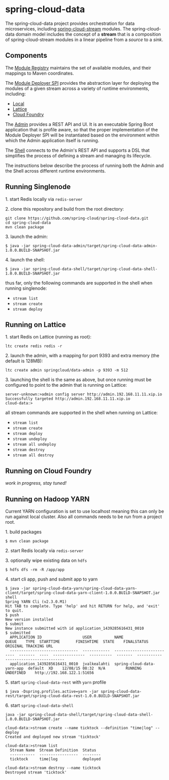 # spring-cloud-data

The spring-cloud-data project provides orchestration for data microservices, including
[spring-cloud-stream](https://github.com/spring-cloud/spring-cloud-stream) modules.
The spring-cloud-data domain model includes the concept of a **stream** that is a composition
of spring-cloud-stream modules in a linear pipeline from a *source* to a *sink*.

## Components

The [Module Registry](https://github.com/spring-cloud/spring-cloud-data/tree/master/spring-cloud-data-module-registry)
maintains the set of available modules, and their mappings to Maven coordinates.

The [Module Deployer SPI](https://github.com/spring-cloud/spring-cloud-data/tree/master/spring-cloud-data-module-deployers/spring-cloud-data-module-deployer-spi)
provides the abstraction layer for deploying the modules of a given stream across a variety of runtime environments, including:
* [Local](https://github.com/spring-cloud/spring-cloud-data/tree/master/spring-cloud-data-module-deployers/spring-cloud-data-module-deployer-local)
* [Lattice](https://github.com/spring-cloud/spring-cloud-data/tree/master/spring-cloud-data-module-deployers/spring-cloud-data-module-deployer-lattice)
* [Cloud Foundry](https://github.com/spring-cloud/spring-cloud-data/tree/master/spring-cloud-data-module-deployers/spring-cloud-data-module-deployer-cloudfoundry)

The [Admin](https://github.com/spring-cloud/spring-cloud-data/tree/master/spring-cloud-data-admin) provides a REST API and UI. It is an executable Spring Boot application that is profile aware, so that the proper implementation of the Module Deployer SPI will be instantiated based on the environment within which the Admin application itself is running.

The [Shell](https://github.com/spring-cloud/spring-cloud-data/tree/master/spring-cloud-data-shell) connects to the Admin's REST API and supports a DSL that simplifies the process of defining a stream and managing its lifecycle.

The instructions below describe the process of running both the Admin and the Shell across different runtime environments.

## Running Singlenode

1\. start Redis locally via `redis-server`

2\. clone this repository and build from the root directory:

```
git clone https://github.com/spring-cloud/spring-cloud-data.git
cd spring-cloud-data
mvn clean package
```

3\. launch the admin:

```
$ java -jar spring-cloud-data-admin/target/spring-cloud-data-admin-1.0.0.BUILD-SNAPSHOT.jar
```

4\. launch the shell:

```
$ java -jar spring-cloud-data-shell/target/spring-cloud-data-shell-1.0.0.BUILD-SNAPSHOT.jar
```

thus far, only the following commands are supported in the shell when running singlenode:
* `stream list`
* `stream create`
* `stream deploy`

## Running on Lattice

1\. start Redis on Lattice (running as root):

```
ltc create redis redis -r
```

2\. launch the admin, with a mapping for port 9393 and extra memory (the default is 128MB):

```
ltc create admin springcloud/data-admin -p 9393 -m 512
```

3\. launching the shell is the same as above, but once running must be
configured to point to the admin that is running on Lattice:

```
server-unknown:>admin config server http://admin.192.168.11.11.xip.io
Successfully targeted http://admin.192.168.11.11.xip.io
cloud-data:>
```

all stream commands are supported in the shell when running on Lattice:
* `stream list`
* `stream create`
* `stream deploy`
* `stream undeploy`
* `stream all undeploy`
* `stream destroy`
* `stream all destroy`

## Running on Cloud Foundry

*work in progress, stay tuned!*

## Running on Hadoop YARN

Current YARN configuration is set to use localhost meaning this can only be run against local cluster. Also all commands needs to be run from a project root.

1\. build packages

```
$ mvn clean package
```

2\. start Redis locally via `redis-server`

3\. optionally wipe existing data on `hdfs`

```
$ hdfs dfs -rm -R /app/app
```

4\. start cli app, push and submit app to yarn

```
$ java -jar spring-cloud-data-yarn/spring-cloud-data-yarn-client/target/spring-cloud-data-yarn-client-1.0.0.BUILD-SNAPSHOT.jar shell
Spring YARN Cli (v2.3.0.M1)
Hit TAB to complete. Type 'help' and hit RETURN for help, and 'exit' to quit.
$ push
New version installed
$ submit
New instance submitted with id application_1439285616431_0010
$ submitted 
  APPLICATION ID                  USER          NAME                        QUEUE    TYPE  STARTTIME       FINISHTIME  STATE    FINALSTATUS  ORIGINAL TRACKING URL
  ------------------------------  ------------  --------------------------  -------  ----  --------------  ----------  -------  -----------  --------------------------
  application_1439285616431_0010  jvalkealahti  spring-cloud-data-yarn-app  default  XD    12/08/15 08:32  N/A         RUNNING  UNDEFINED    http://192.168.122.1:51656
```

5\. start `spring-cloud-data-rest` with `yarn` profile

```
$ java -Dspring.profiles.active=yarn -jar spring-cloud-data-rest/target/spring-cloud-data-rest-1.0.0.BUILD-SNAPSHOT.jar
```

6\. start `spring-cloud-data-shell`

```
java -jar spring-cloud-data-shell/target/spring-cloud-data-shell-1.0.0.BUILD-SNAPSHOT.jar

cloud-data:>stream create --name ticktock --definition "time|log" --deploy
Created and deployed new stream 'ticktock'

cloud-data:>stream list
  Stream Name  Stream Definition  Status
  -----------  -----------------  --------
  ticktock     time|log           deployed

cloud-data:>stream destroy --name ticktock
Destroyed stream 'ticktock'
```


